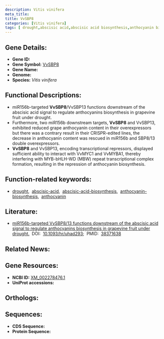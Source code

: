 ```yaml
---
description: Vitis vinifera
meta_title:
title: VvSBP8
categories: [Vitis vinifera]
tags: [ drought,abscisic acid,abscisic acid biosynthesis,anthocyanin biosynthesis,anthocyanin ]
---
```


## Gene Details:
- **Gene ID:** []()
- **Gene Symbol:** <u>VvSBP8</u>
- **Gene Name:** 
- **Genome:** []()
- **Species:** *Vitis vinifera*

## Functional Descriptions:
   - miR156b-targeted **VvSBP8**/VvSBP13 functions downstream of the abscisic acid signal to regulate anthocyanins biosynthesis in grapevine fruit under drought.
   - Furthermore, two miR156b downstream targets, **VvSBP8** and VvSBP13, exhibited reduced grape anthocyanin content in their overexpressors but there was a contrary result in their CRISPR-edited lines, the decrease in anthocyanin content was rescued in miR156b and SBP8/13 double overexpressors.
   - **VvSBP8** and VvSBP13, encoding transcriptional repressors, displayed sufficient ability to interact with VvMYC1 and VvMYBA1, thereby interfering with MYB-bHLH-WD (MBW) repeat transcriptional complex formation, resulting in the repression of anthocyanin biosynthesis.

## Function-related keywords:
   - [drought](/tags/drought/),&nbsp;&nbsp;[abscisic-acid](/tags/abscisic-acid/),&nbsp;&nbsp;[abscisic-acid-biosynthesis](/tags/abscisic-acid-biosynthesis/),&nbsp;&nbsp;[anthocyanin-biosynthesis](/tags/anthocyanin-biosynthesis/),&nbsp;&nbsp;[anthocyanin](/tags/anthocyanin/)

## Literature:
   - [miR156b-targeted VvSBP8/13 functions downstream of the abscisic acid signal to regulate anthocyanins biosynthesis in grapevine fruit under drought.](https://doi.org/10.1093/hr/uhad293)&nbsp;&nbsp;DOI:&nbsp;&nbsp;[10.1093/hr/uhad293](https://doi.org/10.1093/hr/uhad293);&nbsp;&nbsp;PMID:&nbsp;&nbsp;[38371638](https://pubmed.ncbi.nlm.nih.gov/38371638/)

## Related News:

## Gene Resources:
- **NCBI ID:**  [XM_002278476.1](https://www.ncbi.nlm.nih.gov/gene/?term=XM_002278476.1)
- **UniProt accessions:**  [](https://www.uniprot.org/uniprotkb//entry)

## Orthologs:

## Sequences:
- **CDS Sequence:**
- **Protein Sequence:**
